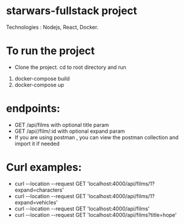 # starwars-fullstack project

Technologies : Nodejs, React, Docker.

# To run the project


- Clone the project.
cd to root directory and run 
1) docker-compose build
2) docker-compose up




# endpoints:
- GET /api/films with optional title param
- GET /api//film/:id with optional expand param
- If you are using postman , you can view the postman collection and import it if needed

# Curl examples:

- curl --location --request GET 'localhost:4000/api/films/1?expand=characters'
- curl --location --request GET 'localhost:4000/api/films/1?expand=vehicles'
- curl --location --request GET 'localhost:4000/api/films'
- curl --location --request GET 'localhost:4000/api/films?title=hope'
